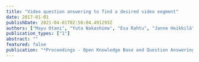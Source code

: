 ```yaml
---
title: "Video question answering to find a desired video eegment"
date: 2017-01-01
publishDate: 2021-04-01T02:50:04.491293Z
authors: ["Mayu Otani", "Yuta Nakashima", "Esa Rahtu", "Janne Heikkilä"]
publication_types: ["1"]
abstract: ""
featured: false
publication: "*Proceedings - Open Knowledge Base and Question Answering Workshop at SIGIR*"
---
```


